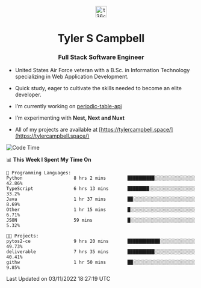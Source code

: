 <p align="center">
<a href="https://www.linkedin.com/in/t36campbell" target="blank"><img align="center" src="https://ik.imagekit.io/t36campbell/Portfolio/linkedin.png.original_m8bbGgPh6.png" alt="t36campbell" height="30" width="30" /></a>
</p>
<h1 align="center">Tyler S Campbell</h1>
<h3 align="center">Full Stack Software Engineer</h3>

* United States Air Force veteran with a B.Sc. in Information Technology specializing in Web Application Development. 

* Quick study, eager to cultivate the skills needed to become an elite developer.

* I’m currently working on [periodic-table-api](https://github.com/t36campbell/periodic-table-api)

* I’m experimenting with **Nest, Next and Nuxt**

* All of my projects are available at [https://tylercampbell.space/](https://tylercampbell.space/)

<!--START_SECTION:waka-->
![Code Time](http://img.shields.io/badge/Code%20Time-1%2C968%20hrs%2026%20mins-blue)

📊 **This Week I Spent My Time On** 

```text
💬 Programming Languages: 
Python                   8 hrs 2 mins        ██████████░░░░░░░░░░░░░░░   42.86% 
TypeScript               6 hrs 13 mins       ████████░░░░░░░░░░░░░░░░░   33.2% 
Java                     1 hr 37 mins        ██░░░░░░░░░░░░░░░░░░░░░░░   8.69% 
Other                    1 hr 15 mins        █░░░░░░░░░░░░░░░░░░░░░░░░   6.71% 
JSON                     59 mins             █░░░░░░░░░░░░░░░░░░░░░░░░   5.32%

🐱‍💻 Projects: 
pytos2-ce                9 hrs 20 mins       ████████████░░░░░░░░░░░░░   49.73% 
deliverable              7 hrs 35 mins       ██████████░░░░░░░░░░░░░░░   40.41% 
githw                    1 hr 50 mins        ██░░░░░░░░░░░░░░░░░░░░░░░   9.85%

```


 Last Updated on 03/11/2022 18:27:19 UTC
<!--END_SECTION:waka-->
